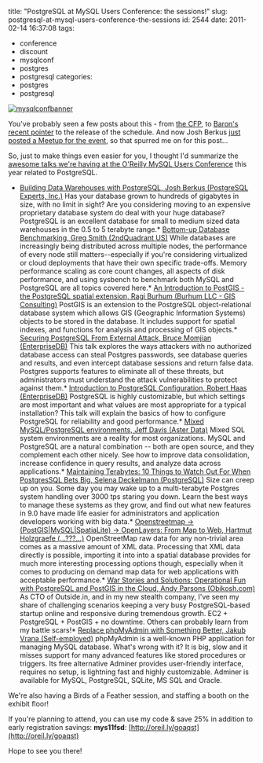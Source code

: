 title: "PostgreSQL at MySQL Users Conference: the sessions!"
slug: postgresql-at-mysql-users-conference-the-sessions
id: 2544
date: 2011-02-14 16:37:08
tags: 
- conference
- discount
- mysqlconf
- postgres
- postgresql
categories: 
- postgres
- postgresql

[![](http://www.chesnok.com/daily/wp-content/uploads/2010/10/mysqlconfbanner-300x48.png "mysqlconfbanner")](http://www.chesnok.com/daily/wp-content/uploads/2010/10/mysqlconfbanner.png)

You've probably seen a few posts about this - from [the CFP](http://www.chesnok.com/daily/2010/10/06/postgresql-at-mysql-users-conference-2011/), to [Baron's recent pointer](http://www.xaprb.com/blog/2010/12/19/schedule-for-mysql-and-beyond-conference-is-live/) to the release of the schedule. And now Josh Berkus [just posted a Meetup for the event](http://www.meetup.com/postgresql-1/events/16566207/?a=mc1_grp&rv=mc1), so that spurred me on for this post...

So, just to make things even easier for you, I thought I'd summarize the [awesome talks we're having at the O'Reilly MySQL Users Conference](http://en.oreilly.com/mysql2011/public/schedule/topic/PostgreSQL) this year related to PostgreSQL.

*   [Building Data Warehouses with PostgreSQL, Josh Berkus (PostgreSQL Experts, Inc.)](http://en.oreilly.com/mysql2011/public/schedule/detail/17133)
Has your database grown to hundreds of gigabytes in size, with no limit in sight? Are you considering moving to an expensive proprietary database system do deal with your huge database? PostgreSQL is an excellent database for small to medium sized data warehouses in the 0.5 to 5 terabyte range.*   [Bottom-up Database Benchmarking, Greg Smith (2ndQuadrant US)](http://en.oreilly.com/mysql2011/public/schedule/detail/17296)
While databases are increasingly being distributed across multiple nodes, the performance of every node still matters--especially if you're considering virtualized or cloud deployments that have their own specific trade-offs. Memory performance scaling as core count changes, all aspects of disk performance, and using sysbench to benchmark both MySQL and PostgreSQL are all topics covered here.*   [An Introduction to PostGIS - the PostgreSQL spatial extension, Ragi Burhum (Burhum LLC - GIS Consulting)](http://en.oreilly.com/mysql2011/public/schedule/detail/17529)
PostGIS is an extension to the PostgreSQL object-relational database system which allows GIS (Geographic Information Systems) objects to be stored in the database. It includes support for spatial indexes, and functions for analysis and processing of GIS objects.*   [Securing PostgreSQL From External Attack, Bruce Momjian (EnterpriseDB)](http://en.oreilly.com/mysql2011/public/schedule/detail/17544)
This talk explores the ways attackers with no authorized database access can steal Postgres passwords, see database queries and results, and even intercept database sessions and return false data. Postgres supports features to eliminate all of these threats, but administrators must understand the attack vulnerabilities to protect against them.*   [Introduction to PostgreSQL Configuration, Robert Haas (EnterpriseDB)](http://en.oreilly.com/mysql2011/public/schedule/detail/17342)
PostgreSQL is highly customizable, but which settings are most important and what values are most appropriate for a typical installation? This talk will explain the basics of how to configure PostgreSQL for reliability and good performance.*   [Mixed MySQL/PostgreSQL environments, Jeff Davis (Aster Data)](http://en.oreilly.com/mysql2011/public/schedule/detail/17466)
Mixed SQL system environments are a reality for most organizations. MySQL and PostgreSQL are a natural combination -- both are open source, and they complement each other nicely. See how to improve data consolidation, increase confidence in query results, and analyze data across applications.*   [Maintaining Terabytes: 10 Things to Watch Out For When PostgresSQL Bets Big, Selena Deckelmann (PostgreSQL)](http://en.oreilly.com/mysql2011/public/schedule/detail/17195)
Size can creep up on you. Some day you may wake up to a multi-terabyte Postgres system handling over 3000 tps staring you down. Learn the best ways to manage these systems as they grow, and find out what new features in 9.0 have made life easier for administrators and application developers working with big data.*   [Openstreetmap -> (PostGIS|MySQL|SpatiaLite) -> OpenLayers: From Map to Web, Hartmut Holzgraefe (...???...)](http://en.oreilly.com/mysql2011/public/schedule/detail/17383)
OpenStreetMap raw data for any non-trivial area comes as a massive amount of XML data. Processing that XML data directly is possible, importing it into into a spatial database provides for much more interesting processing options though, especially when it comes to producing on demand map data for web applications with acceptable performance.*   [War Stories and Solutions: Operational Fun with PostgreSQL and PostGIS in the Cloud, Andy Parsons (Obikosh.com)](http://en.oreilly.com/mysql2011/public/schedule/detail/17647)
As CTO of Outside.in, and in my new stealth company, I've seen my share of challenging scenarios keeping a very busy PostgreSQL-based startup online and responsive during tremendous growth. EC2 + PostgreSQL + PostGIS + no downtime. Others can probably learn from my battle scars!*   [Replace phpMyAdmin with Something Better, Jakub Vrana (Self-employed)](http://en.oreilly.com/mysql2011/public/schedule/detail/17157)
phpMyAdmin is a well-known PHP application for managing MySQL database. What's wrong with it? It is big, slow and it misses support for many advanced features like stored procedures or triggers. Its free alternative Adminer provides user-friendly interface, requires no setup, is lightning fast and highly customizable. Adminer is available for MySQL, PostgreSQL, SQLite, MS SQL and Oracle.

We're also having a Birds of a Feather session, and staffing a booth on the exhibit floor!

If you're planning to attend, you can use my code & save 25% in addition to early registration savings: **mys11fsd**: [http://oreil.ly/goaqst](http://oreil.ly/goaqst)

Hope to see you there!
